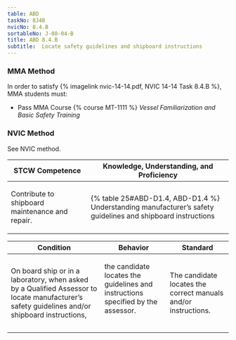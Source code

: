 ```yaml
---
table: ABD
taskNo: 8J4B
nvicNo: 8.4.B 
sortableNo: J-08-04-B
title: ABD 8.4.B 
subtitle:  Locate safety guidelines and shipboard instructions
---
```



### MMA Method

In order to satisfy  {% imagelink nvic-14-14.pdf, NVIC 14-14 Task 8.4.B %}, MMA students must:

* Pass MMA Course {% course MT-1111 %}  *Vessel Familiarization and Basic Safety Training*


### NVIC Method

<a onclick="togglevisibility('nvic_methods')" >See NVIC method.</a>

<div id='nvic_methods' class='hide'>

<table>
<thead>
<tr>
<th class='forty'> STCW Competence </th>
<th class='sixty'> Knowledge, Understanding, and Proficiency </th>
</tr>
</thead>




<tbody>
<tr><td markdown='1'>

Contribute to shipboard maintenance and repair.

</td><td markdown='1'>

{% table 25#ABD-D1.4, ABD-D1.4 %} Understanding manufacturer’s safety guidelines and shipboard instructions

</td></tr>


</tbody>
</table>


<table>
<thead>
<tr><th class='twenty'>  Condition </th><th class='twenty'> Behavior </th><th  class='sixty'>Standard </th></tr>
</thead>
<tbody >



<tr><td markdown='1'>

On board ship or in a laboratory, when asked by a Qualified Assessor to locate manufacturer’s safety guidelines and/or shipboard instructions,

</td><td markdown='1'>

the candidate locates the guidelines and instructions specified by the assessor.

<br>

<div class="tooltip" markdown='1'>



</div>


</td><td markdown='1'>

The candidate locates the correct manuals and/or instructions. 

</td></tr>
</tbody>
</table>
</div>
